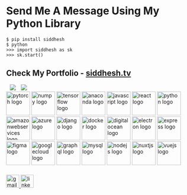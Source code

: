 # Send Me A Message Using My Python Library
<pre align="left" style="font-family: monospace;"><code>$ pip install siddhesh 
$ python
>>> import siddhesh as sk
>>> sk.start() </code></pre>

## Check My Portfolio - <a href="https://siddheshkulthe.netlify.app">siddhesh.tv</a>

<div align="left">
  <img src ="https://github-readme-stats-sigma-five.vercel.app/api?username=siddheshtv&show_icons=true&theme=dark" style="margin-left: 10px"/>
  <img src ="https://github-readme-streak-stats.herokuapp.com?user=siddheshtv&mode=weekly&theme=dark" style="margin-left: 10px"/>
</div>

<div align="left">
  <img src="https://cdn.jsdelivr.net/gh/devicons/devicon/icons/pytorch/pytorch-original.svg" height="64" width="64" alt="pytorch logo"/>
  <img src="https://cdn.jsdelivr.net/gh/devicons/devicon/icons/numpy/numpy-original.svg" height="64" width="64" alt="numpy logo"  />
  <img src="https://cdn.jsdelivr.net/gh/devicons/devicon/icons/tensorflow/tensorflow-original.svg" height="64" width="64" alt="tensorflow logo" />
  <img src="https://cdn.jsdelivr.net/gh/devicons/devicon/icons/anaconda/anaconda-original.svg" height="64" width="64" alt="anaconda logo"/>
  <img src="https://cdn.jsdelivr.net/gh/devicons/devicon/icons/javascript/javascript-original.svg" height="64" width="64" alt="javascript logo"  />
  <img src="https://cdn.jsdelivr.net/gh/devicons/devicon/icons/react/react-original.svg" height="64" width="64" alt="react logo"  />
  <img src="https://cdn.jsdelivr.net/gh/devicons/devicon/icons/python/python-original.svg" height="64" width="64" alt="python logo"  />
  <img src="https://cdn.jsdelivr.net/gh/devicons/devicon/icons/amazonwebservices/amazonwebservices-original.svg" height="64" width="64" alt="amazonwebservices logo"  />
  <img src="https://cdn.jsdelivr.net/gh/devicons/devicon/icons/azure/azure-original.svg" height="64" width="64" alt="azure logo"  />
  <img src="https://cdn.jsdelivr.net/gh/devicons/devicon/icons/django/django-plain.svg" height="64" width="64" alt="django logo"  />
  <img src="https://cdn.jsdelivr.net/gh/devicons/devicon/icons/docker/docker-original.svg" height="64" width="64" alt="docker logo"  />
  <img src="https://cdn.jsdelivr.net/gh/devicons/devicon/icons/digitalocean/digitalocean-original.svg" height="64" width="64" alt="digitalocean logo"  />
  <img src="https://cdn.jsdelivr.net/gh/devicons/devicon/icons/electron/electron-original.svg" height="64" width="64" alt="electron logo"  />
  <img src="https://cdn.jsdelivr.net/gh/devicons/devicon/icons/express/express-original.svg" height="64" width="64" alt="express logo"  />
  <img src="https://cdn.jsdelivr.net/gh/devicons/devicon/icons/figma/figma-original.svg" height="64" width="64" alt="figma logo"  />
  <img src="https://cdn.jsdelivr.net/gh/devicons/devicon/icons/googlecloud/googlecloud-original.svg" height="64" width="64" alt="googlecloud logo"  />
  <img src="https://cdn.jsdelivr.net/gh/devicons/devicon/icons/graphql/graphql-plain.svg" height="64" width="64" alt="graphql logo"  />
  <img src="https://cdn.jsdelivr.net/gh/devicons/devicon/icons/mysql/mysql-original.svg" height="64" width="64" alt="mysql logo"  />
  <img src="https://cdn.jsdelivr.net/gh/devicons/devicon/icons/nodejs/nodejs-original.svg" height="64" width="64" alt="nodejs logo"  />
  <img src="https://cdn.jsdelivr.net/gh/devicons/devicon/icons/nuxtjs/nuxtjs-original.svg" height="64" width="64" alt="nuxtjs logo"  />  
  <img src="https://cdn.jsdelivr.net/gh/devicons/devicon/icons/vuejs/vuejs-original.svg" height="64" width="64" alt="vuejs logo"  />

</div>

###

<div align="left">
  <a href="mailto:siddhesh@kulthe.co" target="_blank">
    <img src="https://img.shields.io/static/v1?message=Gmail&logo=gmail&label=&color=D14836&logoColor=white&labelColor=&style=for-the-badge" height="35" alt="gmail logo"  />
  </a>
  <a href="https://linkedin.com/in/siddheshkulthe" target="_blank">
    <img src="https://img.shields.io/static/v1?message=LinkedIn&logo=linkedin&label=&color=0077B5&logoColor=white&labelColor=&style=for-the-badge" height="35" alt="linkedin logo"  />
  </a>
</div>

###

<br clear="both">


###
